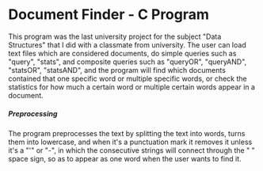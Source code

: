 # Document Finder - C Program

This program was the last university project for the subject "Data Structures" that I did with a classmate from university. The user can load text files which are considered documents, do simple queries such as "query", "stats", and composite queries such as "queryOR", "queryAND", "statsOR", "statsAND", and the program will find which documents contained that one specific word or multiple specific words, or check the statistics for how much a certain word or multiple certain words appear in a document.

##### Preprocessing
The program preprocesses the text by splitting the text into words, turns them into lowercase, and when it's a punctuation mark it removes it unless it's a "'" or "-", in which the consecutive strings will connect through the " " space sign, so as to appear as one word when the user wants to find it.